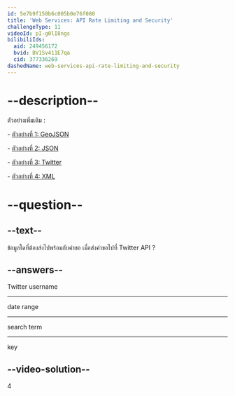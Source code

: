 ```yaml
---
id: 5e7b9f150b6c005b0e76f080
title: 'Web Services: API Rate Limiting and Security'
challengeType: 11
videoId: pI-g0lI8ngs
bilibiliIds:
  aid: 249456172
  bvid: BV1Sv411E7qa
  cid: 377336269
dashedName: web-services-api-rate-limiting-and-security
---
```


# --description--

ตัวอย่างเพิ่มเติม :

\- [ตัวอย่างที่ 1: GeoJSON](https://www.youtube.com/watch?v=TJGJN0T8tak)

\- [ตัวอย่างที่ 2: JSON](https://www.youtube.com/watch?v=vTmw5RtfGMY)

\- [ตัวอย่างที่ 3: Twitter](https://www.youtube.com/watch?v=2c7YwhvpCro)

\- [ตัวอย่างที่ 4: XML](https://www.youtube.com/watch?v=AopYOlDa-vY)

# --question--

## --text--

ข้อมูลใดที่ต้องส่งไปพร้อมกับคำขอ เมื่อส่งคำขอไปที่ Twitter API ?

## --answers--

Twitter username

---

date range

---

search term

---

key

## --video-solution--

4

